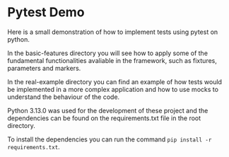# Pytest Demo

Here is a small demonstration of how to implement tests using pytest on python.

In the basic-features directory you will see how to apply some of the fundamental
functionalities avaliable in the framework, such as fixtures, parameters and markers.

In the real-example directory you can find an example of how tests would be implemented
in a more complex application and how to use mocks to understand the behaviour of the code.

Python 3.13.0 was used for the development of these project and the dependencies can be
found on the requirements.txt file in the root directory.

To install the dependencies you can run the command ```pip install -r requirements.txt```.
